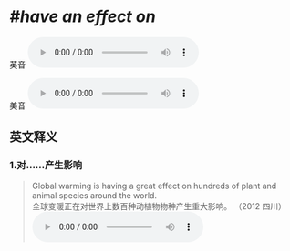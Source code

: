 # ***\#have an effect on*** 
英音
<audio src="./media/have an effect on1.aac" controls="controls"></audio>

美音
<audio src="./media/have an effect on2.aac" controls="controls"></audio>



  

英文释义
---
### 1.**对……产生影响**  

 > Global warming is having a great effect on hundreds of plant and animal species around the world.  
 > 全球变暖正在对世界上数百种动植物物种产生重大影响。  （2012 四川）  
<audio src="./media/effect-1.aac" controls="controls"></audio>


